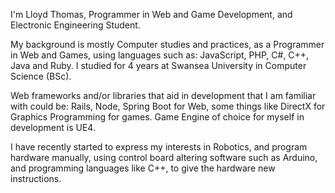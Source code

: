 I'm Lloyd Thomas, Programmer in Web and Game Development, and Electronic Engineering Student.

My background is mostly Computer studies and practices, as a Programmer
in Web and Games, using languages such as: JavaScript, PHP, C#, C++, Java
and Ruby. I studied for 4 years at Swansea University in Computer Science (BSc).

Web frameworks and/or libraries that aid in development that I am familiar with
could be: Rails, Node, Spring Boot for Web, some things like DirectX for Graphics Programming
for games. Game Engine of choice for myself in development is UE4.

I have recently started to express my interests in Robotics, and program hardware manually, 
using control board altering software such as Arduino, and programming languages like C++,
to give the hardware new instructions.
